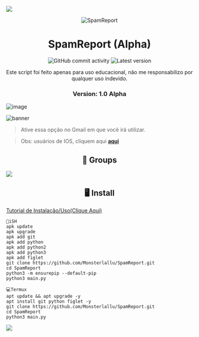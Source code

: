 <p>
<img src= "https://camo.githubusercontent.com/71b837571c48af3aa60a73dbc9d5936aa359d78efbfa8a6743cbbbc16b80ef4d/68747470733a2f2f63646e2e646973636f72646170702e636f6d2f6174746163686d656e74732f3830353930323039333930363630383138362f3830353931333937323533353539303932322f74656e6f722e676966"/>
</p>

<p align="center" ><img alt="SpamReport" src="https://raw.githubusercontent.com/MicaelliMedeiros/micaellimedeiros/master/image/computer-illustration.png"></p>

<h1 align="center">SpamReport (Alpha)</h1>
<p align="center">
  <img alt="GitHub commit activity" src="https://img.shields.io/github/commit-activity/m/Kiny-Kiny/SpamReport">
  <img alt="Latest version" src="https://img.shields.io/github/v/release/Kiny-Kiny/SpamReport.svg" alt="Latest version">

  <p align="center">
    Este script foi feito apenas para uso educacional, não me responsabilizo por qualquer uso indevido.
  </p>
</p>

<h3><p align="center">Version: 1.0 Alpha</p></h3>

![image](https://github.com/Monsterlallu/SpamReport/blob/main/Screenshot_2021-10-19-15-14-46-88_84d3000e3f4017145260f7618db1d683.jpg)

![banner](https://github.com/Kiny-Kiny/SpamReport/blob/main/IMG-20210620-WA0488.jpg)
> Ative essa opção no Gmail em que você irá utilizar.

> Obs: usuários de IOS, cliquem aqui [**aqui**](https://myaccount.google.com/lesssecureapps?pli=1&rapt=AEjHL4OSggjYOgt8g8HbgSU58LpUqQ5GsD63ipENqa84YegMHionqqvIXMMoc4bqu-C0GH0N--Kal_AFpd5rRJYyO0g-y1AbEQ)

<p align="center" >
  <h2 align="center">📧 Groups</h2>
<a href="https://chat.whatsapp.com/Lg9Ku0IeMNu4D54Ux3Y2c0" alt="WhatsApp">
  <img src = "https://img.shields.io/badge/-WhatsApp-25d366?style=flat-square&labelColor=25d366&logo=whatsapp&logoColor=white&link=API-DO-SEU-WHATSAPP" /> </a>

<h2 align="center">🖥 Install</h2>

<a href="https://youtu.be/16dNoyWNjXw">Tutorial de Instalação/Uso(Clique Aqui)</a>

```
📱iSH
apk update
apk upgrade
apk add git
apk add python
apk add python2
apk add python3
apk add figlet
git clone https://github.com/Monsterlallu/SpamReport.git
cd SpamReport
python3 -m ensurepip --default-pip
python3 main.py

💻Termux
apt update && apt upgrade -y
apt install git python figlet -y
git clone https://github.com/Monsterlallu/SpamReport.git
cd SpamReport
python3 main.py
```

<p>
<img src= "https://camo.githubusercontent.com/71b837571c48af3aa60a73dbc9d5936aa359d78efbfa8a6743cbbbc16b80ef4d/68747470733a2f2f63646e2e646973636f72646170702e636f6d2f6174746163686d656e74732f3830353930323039333930363630383138362f3830353931333937323533353539303932322f74656e6f722e676966"/>
</p>
